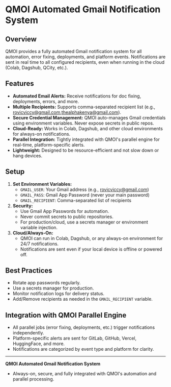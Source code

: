 # QMOI Automated Gmail Notification System

## Overview
QMOI provides a fully automated Gmail notification system for all automation, error fixing, deployments, and platform events. Notifications are sent in real time to all configured recipients, even when running in the cloud (Colab, Dagshub, QCity, etc.).

## Features
- **Automated Email Alerts:** Receive notifications for doc fixing, deployments, errors, and more.
- **Multiple Recipients:** Supports comma-separated recipient list (e.g., rovicviccy@gmail.com,thealphakenya@gmail.com).
- **Secure Credential Management:** QMOI auto-manages Gmail credentials using environment variables. Never expose secrets in public repos.
- **Cloud-Ready:** Works in Colab, Dagshub, and other cloud environments for always-on notifications.
- **Parallel Integration:** Tightly integrated with QMOI's parallel engine for real-time, platform-specific alerts.
- **Lightweight:** Designed to be resource-efficient and not slow down or hang devices.

## Setup
1. **Set Environment Variables:**
   - `GMAIL_USER`: Your Gmail address (e.g., rovicviccy@gmail.com)
   - `GMAIL_PASS`: Gmail App Password (never your main password)
   - `GMAIL_RECIPIENT`: Comma-separated list of recipients
2. **Security:**
   - Use Gmail App Passwords for automation.
   - Never commit secrets to public repositories.
   - For production/cloud, use a secrets manager or environment variable injection.
3. **Cloud/Always-On:**
   - QMOI can run in Colab, Dagshub, or any always-on environment for 24/7 notifications.
   - Notifications are sent even if your local device is offline or powered off.

## Best Practices
- Rotate app passwords regularly.
- Use a secrets manager for production.
- Monitor notification logs for delivery status.
- Add/Remove recipients as needed in the `GMAIL_RECIPIENT` variable.

## Integration with QMOI Parallel Engine
- All parallel jobs (error fixing, deployments, etc.) trigger notifications independently.
- Platform-specific alerts are sent for GitLab, GitHub, Vercel, HuggingFace, and more.
- Notifications are categorized by event type and platform for clarity.

---
**QMOI Automated Gmail Notification System**
- Always-on, secure, and fully integrated with QMOI's automation and parallel processing. 